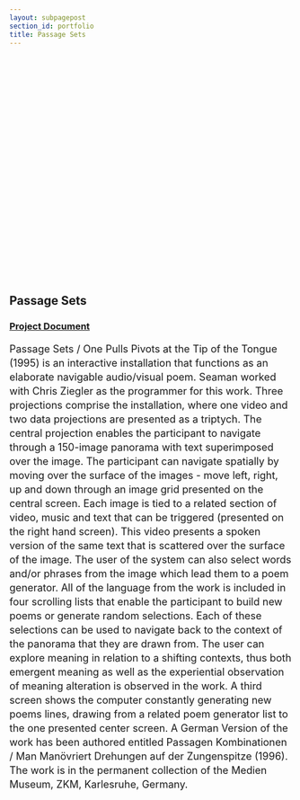```yaml
---
layout: subpagepost
section_id: portfolio
title: Passage Sets
---
```


<div class="full">
    <div class="row">
        <div class="large-12 large-centered columns">
       <div style='padding:75% 0 0 0;position:relative;'><iframe src='https://vimeo.com/showcase/7345843/embed' allowfullscreen frameborder='0' style='position:absolute;top:0;left:0;width:100%;height:100%;'></iframe></div>
       </div>

<div class="Text_works">
<br>
<h2>Passage Sets</h2>
<a href="../images/portfolio/Passage Sets final poem.pdf"><h3>Project Document</h3></a>
<!-- <img src="../images/portfolio/@Passage Sets_Crop1.jpg" width="720"> -->
<p style="line-height:25px; font-size: 18px">
Passage Sets / One Pulls Pivots at the Tip of the Tongue (1995) is an interactive installation that functions as an elaborate navigable audio/visual poem. Seaman worked with Chris Ziegler as the programmer for this work. Three projections comprise the installation, where one video and two data projections are presented as a triptych. The central projection enables the participant to navigate through a 150-image panorama with text superimposed over the image. The participant can navigate spatially by moving over the surface of the images - move left, right, up and down through an image grid presented on the central screen. Each image is tied to a related section of video, music and text that can be triggered (presented on the right hand screen). This video presents a spoken version of the same text that is scattered over the surface of the image. The user of the system can also select words and/or phrases from the image which lead them to a poem generator. All of the language from the work is included in four scrolling lists that enable the participant to build new poems or generate random selections. Each of these selections can be used to navigate back to the context of the panorama that they are drawn from. The user can explore meaning in relation to a shifting contexts, thus both emergent meaning as well as the experiential observation of meaning alteration is observed in the work. A third screen shows the computer constantly generating new poems lines, drawing from a related poem generator list to the one presented center screen. A German Version of the work has been authored entitled Passagen Kombinationen / Man Manövriert Drehungen auf der Zungenspitze (1996). The work is in the permanent collection of the Medien Museum, ZKM, Karlesruhe, Germany.
</p>
</div>
</div>
<br>
